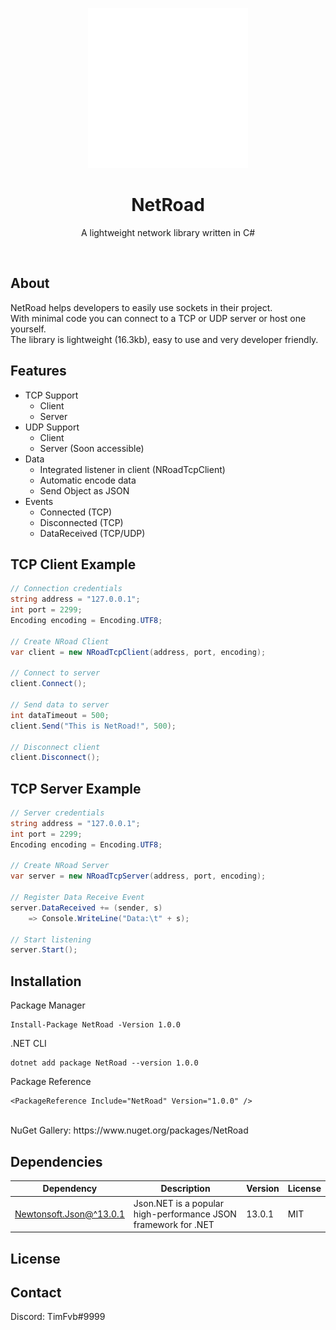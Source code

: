 <p align="center"><img width="256" src="nroad.png"/></p>
<h1 align="center">NetRoad</h1>
<p align="center">A lightweight network library written in C#</p>
<br>

## About
NetRoad helps developers to easily use sockets in their project.<br />
With minimal code you can connect to a TCP or UDP server or host one yourself.<br />
The library is lightweight (16.3kb), easy to use and very developer friendly.

## Features
 - TCP Support
   - Client
   - Server
 - UDP Support
   - Client
   - Server (Soon accessible)
 - Data
   - Integrated listener in client (NRoadTcpClient)
   - Automatic encode data
   - Send Object as JSON
 - Events
   - Connected (TCP)
   - Disconnected (TCP)
   - DataReceived (TCP/UDP)

## TCP Client Example
```csharp
// Connection credentials
string address = "127.0.0.1";
int port = 2299;
Encoding encoding = Encoding.UTF8;

// Create NRoad Client
var client = new NRoadTcpClient(address, port, encoding);

// Connect to server
client.Connect();

// Send data to server
int dataTimeout = 500;
client.Send("This is NetRoad!", 500);

// Disconnect client
client.Disconnect();
```

## TCP Server Example
```csharp
// Server credentials
string address = "127.0.0.1";
int port = 2299;
Encoding encoding = Encoding.UTF8;

// Create NRoad Server
var server = new NRoadTcpServer(address, port, encoding);

// Register Data Receive Event
server.DataReceived += (sender, s) 
    => Console.WriteLine("Data:\t" + s);
        
// Start listening
server.Start();
```

## Installation
Package Manager
```
Install-Package NetRoad -Version 1.0.0
```

.NET CLI
```
dotnet add package NetRoad --version 1.0.0
```

Package Reference
```
<PackageReference Include="NetRoad" Version="1.0.0" />
```

<br />
NuGet Gallery: https://www.nuget.org/packages/NetRoad

## Dependencies
| **Dependency** | **Description** | **Version** | **License**
| -------------- | --------------- | ----------- | -----------
 | [Newtonsoft.Json@^13.0.1](https://www.nuget.org/packages/Newtonsoft.Json) | Json.NET is a popular high-performance JSON framework for .NET| 13.0.1 | MIT

## License

## Contact
Discord: TimFvb#9999
